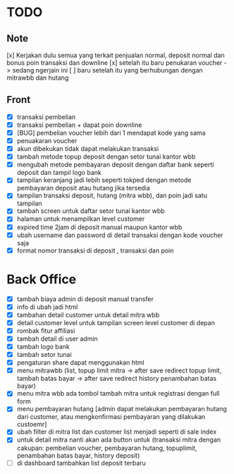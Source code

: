 # TODO

## Note

[x] Kerjakan dulu semua yang terkait penjualan normal, deposit normal dan bonus poin transaksi dan downline
[x] setelah itu baru penukaran voucher -> sedang ngerjain ini
[ ] baru setelah itu yang berhubungan dengan mitrawbb dan hutang

## Front

-   [x] transaksi pembelian
-   [x] transaksi pembelian + dapat poin downline
-   [x] [BUG] pembelian voucher lebih dari 1 mendapat kode yang sama
-   [x] penuakaran voucher
-   [x] akun dibekukan tidak dapat melakukan transaksi
-   [x] tambah metode topup deposit dengan setor tunai kantor wbb
-   [x] mengubah metode pembayaran deposit dengan daftar bank seperti deposit dan tampil logo bank
-   [x] tampilan keranjang jadi lebih seperti tokped dengan metode pembayaran deposit atau hutang jika tersedia
-   [x] tampilan transaksi deposit, hutang (mitra wbb), dan poin jadi satu tampilan
-   [x] tambah screen untuk daftar setor tunai kantor wbb
-   [x] halaman untuk menampilkan level customer
-   [x] expired time 2jam di deposit manual maupun kantor wbb
-   [x] ubah username dan password di detail transaksi dengan kode voucher saja
-   [x] format nomor transaksi di deposit , transaksi dan poin

# Back Office

-   [x] tambah biaya admin di deposit manual transfer
-   [x] info di ubah jadi html
-   [x] tambahan detail customer untuk detail mitra wbb
-   [x] detail customer level untuk tampilan screen level customer di depan
-   [x] rombak fitur affiliasi
-   [x] tambah detail di user admin
-   [x] tambah logo bank
-   [x] tambah setor tunai
-   [x] pengaturan share dapat menggunakan html
-   [x] menu mitrawbb (list, topup limit mitra -> after save redirect topup limit,
        tambah batas bayar -> after save redirect history penambahan batas bayar)
-   [x] menu mitra wbb ada tombol tambah mitra untuk registrasi dengan full form
-   [x] menu pembayaran hutang [admin dapat melakukan pembayaran hutang dari customer, atau mengkonfirmasi pembayaran yang dilakukan custoemr]
-   [x] ubah filter di mitra list dan customer list menjadi seperti di sale index
-   [x] untuk detail mitra nanti akan ada button untuk (transaksi mitra dengan cakupan: pembelian voucher, pembayaran hutang,
        topuplimit, penambahan batas bayar, history deposit)
-   [ ] di dashboard tambahkan list deposit terbaru
